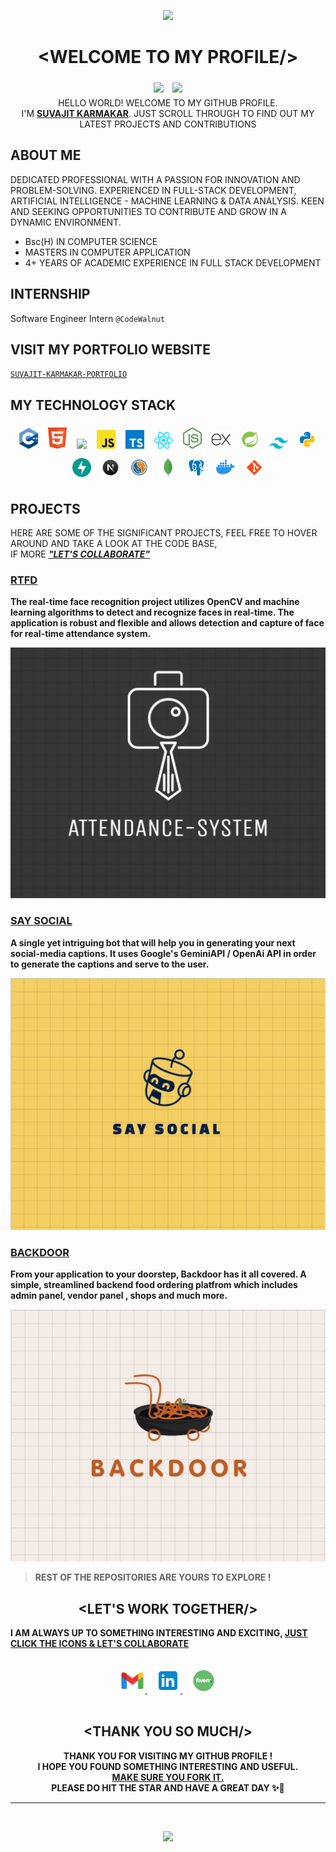 <p align="center">
  <img src="https://capsule-render.vercel.app/api?type=waving&color=gradient&height=70&section=header"/>
</p>

# <div align="center">&lt;WELCOME TO MY PROFILE/&gt;</div>

<div align="center">
<img src="https://img.shields.io/github/followers/SUVAJIT-KARMAKAR?style=social" style="padding:5px">
<img src="https://img.shields.io/github/stars/SUVAJIT-KARMAKAR?style=social" style="padding:5px">
</div>

<div align="center">HELLO WORLD! WELCOME TO MY GITHUB PROFILE. <br>I'M <u><b>SUVAJIT KARMAKAR</b></u>. JUST SCROLL THROUGH TO FIND OUT MY LATEST PROJECTS AND CONTRIBUTIONS</div>

## ABOUT ME

DEDICATED PROFESSIONAL WITH A PASSION FOR INNOVATION AND PROBLEM-SOLVING.
EXPERIENCED IN FULL-STACK DEVELOPMENT, ARTIFICIAL INTELLIGENCE - MACHINE LEARNING & DATA ANALYSIS. KEEN AND SEEKING OPPORTUNITIES TO CONTRIBUTE AND GROW IN A DYNAMIC ENVIRONMENT.

- Bsc(H) IN COMPUTER SCIENCE
- MASTERS IN COMPUTER APPLICATION
- 4+ YEARS OF ACADEMIC EXPERIENCE IN FULL STACK DEVELOPMENT

## INTERNSHIP

Software Engineer Intern `@CodeWalnut`

## VISIT MY PORTFOLIO WEBSITE

<a href="https://suvajit-karmakar-portfolio.vercel.app"> `SUVAJIT-KARMAKAR-PORTFOLIO` </a>

## MY TECHNOLOGY STACK

<div align="center">
<img style="padding:6px;" width="30px" src="./icons/cpp.svg">
<img style="padding:6px;" width="30px" src="./icons/html.svg">
<img style="padding:6px;" width="30px" src="./icons/css.svg">
<img style="padding:6px;" width="30px" src="./icons/javascript.svg">
<img style="padding:6px;" width="30px" src="./icons/typescript.svg">
<img style="padding:6px;" width="30px" src="./icons/react.svg">
<img style="padding:6px;" width="30px" src="./icons/nodejs.svg">
<img style="padding:6px;" width="30px" src="./icons/express.svg">
<img style="padding:6px;" width="30px" src="./icons/springboot.svg">
<img style="padding:6px;" width="30px" src="./icons/tailwind.svg">

<img style="padding:6px;" width="30px" src="./icons/PYTHON.svg">
<img style="padding:6px;" width="30px" src="./icons/fastapi.svg">
<img style="padding:6px;" width="30px" src="./icons/nextjs.svg">
<!-- <img style="padding:6px;" width="30px" src="./icons/NUMPY.svg"> -->
<!-- <img style="padding:6px;" width="30px" src="./icons/opencv.svg"> -->
<!-- <img style="padding:6px;" width="30px" src="./icons/RUST.svg"> -->
<!-- <img style="padding:6px;" width="30px" src="./icons/PANDAS.svg"> -->
<img style="padding:6px;" width="30px" src="./icons/sql.svg">
<img style="padding:6px;" width="30px" src="./icons/mongodb.svg">
<img style="padding:6px;" width="30px" src="./icons/psql.svg">
<img style="padding:6px;" width="30px" src="./icons/docker.svg">
<img style="padding:6px;" width="30px" src="./icons/git.svg">
</div>

## PROJECTS

HERE ARE SOME OF THE SIGNIFICANT PROJECTS, FEEL FREE TO HOVER AROUND AND TAKE A LOOK AT THE CODE BASE, <br>IF MORE <b><i><u>"LET'S COLLABORATE"</u></i><b>

<!-- PROJECT ONE -->

### [RTFD](https://github.com/SUVAJIT-KARMAKAR/RTFD-HACKVISION-24.git)

The real-time face recognition project utilizes OpenCV and machine learning algorithms to detect and recognize faces in real-time. The application is robust and flexible and allows detection and capture of face for real-time attendance system.

![RTFD](images/RTFD.jpeg)

<!-- PROJECT TWO -->

### [SAY SOCIAL](https://github.com/SUVAJIT-KARMAKAR/SAY-SOCIAL-TELEGRAM-BOT)

A single yet intriguing bot that will help you in generating your next social-media captions. It uses Google's GeminiAPI / OpenAi API in order to generate the captions and serve to the user.

![SAY SOCIAL](images/SAYSOCIAL.png)

<!-- PROJECT THREE -->

### [BACKDOOR](https://github.com/SUVAJIT-KARMAKAR/BACKDOOR.git)

From your application to your doorstep, Backdoor has it all covered. A simple, streamlined backend food ordering platfrom which includes admin panel, vendor panel , shops and much more.

![BACKDOOR](images/BACKDOOR.png)

> REST OF THE REPOSITORIES ARE YOURS TO EXPLORE !

## <div  align="center"> &lt;LET'S WORK TOGETHER/&gt; </div>

I AM ALWAYS UP TO SOMETHING INTERESTING AND EXCITING,
<u>JUST CLICK THE ICONS & LET'S COLLABORATE</u>

<br>
<div align="center">

  <a href="mailto:ikarmakarsuvajit@gmail.com"> 
    <img width="40px" src="./icons/GMAIL.png"> 
  </a>
   &nbsp; &nbsp;
  <a href="https://www.linkedin.com/in/suvajit-karmakar-677112220/"> 
    <img width="40px" src="./icons/LINKEDIN.png"> 
  </a> 
  &nbsp; &nbsp;
  <a  href=""> 
    <img width="40px" src="./icons/FIVERR.png"> 
  </a>

</div>
<br>

## <div align="center"> &lt;THANK YOU SO MUCH/&gt; </div>

<div align="center">
THANK YOU FOR VISITING MY GITHUB PROFILE ! <br>I HOPE YOU FOUND SOMETHING INTERESTING AND USEFUL.<br> <u>MAKE SURE YOU FORK IT.</u> <br> PLEASE DO HIT THE STAR AND HAVE A GREAT DAY
✨🌟</div>

<hr>
<br>

<!-- <div align="center">
<a href="https://visitcount.itsvg.in">
  <img src="https://visitcount.itsvg.in/api?id=SUVAJITKARMAKAR&label=VISITED&color=3&icon=2&pretty=true" />
</a>
</div> -->

<p align="center">
  <img src="https://capsule-render.vercel.app/api?type=waving&color=gradient&height=60&section=footer"/>
</p>
